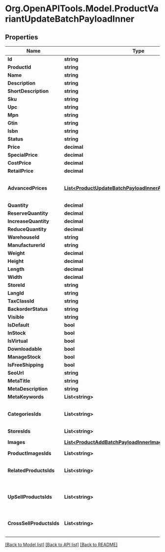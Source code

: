 # Org.OpenAPITools.Model.ProductVariantUpdateBatchPayloadInner

## Properties

Name | Type | Description | Notes
------------ | ------------- | ------------- | -------------
**Id** | **string** |  | 
**ProductId** | **string** |  | 
**Name** | **string** |  | [optional] 
**Description** | **string** |  | [optional] 
**ShortDescription** | **string** |  | [optional] 
**Sku** | **string** |  | [optional] 
**Upc** | **string** |  | [optional] 
**Mpn** | **string** |  | [optional] 
**Gtin** | **string** |  | [optional] 
**Isbn** | **string** |  | [optional] 
**Status** | **string** |  | [optional] 
**Price** | **decimal** |  | [optional] 
**SpecialPrice** | **decimal** |  | [optional] 
**CostPrice** | **decimal** |  | [optional] 
**RetailPrice** | **decimal** |  | [optional] 
**AdvancedPrices** | [**List&lt;ProductUpdateBatchPayloadInnerAdvancedPricesInner&gt;**](ProductUpdateBatchPayloadInnerAdvancedPricesInner.md) | If an empty array is passed, all entries will be deleted when the &#39;nested_items_update_behaviour&#39; parameter is set to &#39;replace&#39;. | [optional] 
**Quantity** | **decimal** |  | [optional] 
**ReserveQuantity** | **decimal** |  | [optional] 
**IncreaseQuantity** | **decimal** |  | [optional] 
**ReduceQuantity** | **decimal** |  | [optional] 
**WarehouseId** | **string** |  | [optional] 
**ManufacturerId** | **string** |  | [optional] 
**Weight** | **decimal** |  | [optional] 
**Height** | **decimal** |  | [optional] 
**Length** | **decimal** |  | [optional] 
**Width** | **decimal** |  | [optional] 
**StoreId** | **string** |  | [optional] 
**LangId** | **string** |  | [optional] 
**TaxClassId** | **string** |  | [optional] 
**BackorderStatus** | **string** |  | [optional] 
**Visible** | **string** |  | [optional] 
**IsDefault** | **bool** |  | [optional] 
**InStock** | **bool** |  | [optional] 
**IsVirtual** | **bool** |  | [optional] 
**Downloadable** | **bool** |  | [optional] 
**ManageStock** | **bool** |  | [optional] 
**IsFreeShipping** | **bool** |  | [optional] 
**SeoUrl** | **string** |  | [optional] 
**MetaTitle** | **string** |  | [optional] 
**MetaDescription** | **string** |  | [optional] 
**MetaKeywords** | **List&lt;string&gt;** |  | [optional] 
**CategoriesIds** | **List&lt;string&gt;** | If an empty array is passed, all entries will be deleted when the &#39;nested_items_update_behaviour&#39; parameter is set to &#39;replace&#39;. | [optional] 
**StoresIds** | **List&lt;string&gt;** |  | [optional] 
**Images** | [**List&lt;ProductAddBatchPayloadInnerImagesInner&gt;**](ProductAddBatchPayloadInnerImagesInner.md) | The passed items will completely replace the original items | [optional] 
**ProductImagesIds** | **List&lt;string&gt;** |  | [optional] 
**RelatedProductsIds** | **List&lt;string&gt;** | If an empty array is passed, all entries will be deleted when the &#39;nested_items_update_behaviour&#39; parameter is set to &#39;replace&#39;. | [optional] 
**UpSellProductsIds** | **List&lt;string&gt;** | If an empty array is passed, all entries will be deleted when the &#39;nested_items_update_behaviour&#39; parameter is set to &#39;replace&#39;. | [optional] 
**CrossSellProductsIds** | **List&lt;string&gt;** | If an empty array is passed, all entries will be deleted when the &#39;nested_items_update_behaviour&#39; parameter is set to &#39;replace&#39;. | [optional] 

[[Back to Model list]](../README.md#documentation-for-models) [[Back to API list]](../README.md#documentation-for-api-endpoints) [[Back to README]](../README.md)

